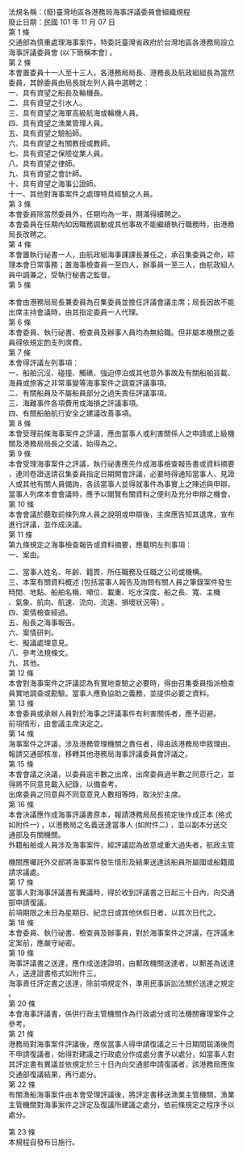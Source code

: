 法規名稱：(廢)臺灣地區各港務局海事評議委員會組織規程  
廢止日期：民國 101 年 11 月 07 日  
第 1 條  
交通部為慎重處理海事案件，特委託臺灣省政府於台灣地區各港務局設立  
海事評議委員會 (以下簡稱本會) 。  
第 2 條  
本會置委員十一人至十三人，各港務局局長、港務長及航政組組長為當然  
委員，其餘委員由局長就左列人員中選聘之：  
一、具有資望之船長及輪機長。  
二、具有資望之引水人。  
三、具有資望之海軍高級航海或輪機人員。  
四、具有資望之漁業管理人員。  
五、具有資望之驗船師。  
六、具有資望之有關教授或教師。  
七、具有資望之保險從業人員。  
八、具有資望之律師。  
九、具有資望之會計師。  
十、具有資望之海事公證師。  
十一、其他對海事案件之處理特具經驗之人員。  
第 3 條  
本會委員除當然委員外，任期均為一年，期滿得續聘之。  
本會委員在任期內如因職務調動或其他事故不能繼續執行職務時，由港務  
局長改聘之。  
第 4 條  
本會置執行祕書一人，由航政組海事課課長兼任之，承召集委員之命，綜  
理本會日常事務；置海事檢查員一至四人，辦事員一至三人，由航政組人  
員中調兼之，受執行秘書之監督。  
第 5 條  


本會由港務局局長兼委員為召集委員並擔任評議會議主席；局長因故不能  
出席主持會議時，由其指定委員一人代理。  
第 6 條  
本會委員、執行祕書、檢查員及辦事人員均為無給職。但非屬本機關之委  
員得依規定酌支列席費。  
第 7 條  
本會得評議左列事項：  
一、船舶沉沒、碰撞、觸礁、強迫停泊或其他意外事故及有關船舶貨載、  
海員或旅客之非常事變等海事案件之調查評議事項。  
二、有關船員及不屬船員部分之過失責任評議事項。  
三、海難事件各項費用或海損之評議事項。  
四、有關船舶航行安全之建議改善事項。  
第 8 條  
本會受理前條海事案件之評議，應由當事人或利害關係人之申請或上級機  
關及港務局局長之交議，始得為之。  
第 9 條  
本會受理海事案件之評議，執行祕書應先作成海事檢查報告書或資料摘要  
，連同卷證送請召集委員指定日期開會評議，必要時得通知當事人、見證  
人或其他有關人員備詢，各該當事人並得就事件為事實上之陳述與申辯。  
當事人列席本會會議時，應予以閱覽有關資料之便利及充分申辯之機會。  
第 10 條  
本會會議於聽取前條列席人員之說明或申辯後，主席應告知其退席，宣布  
進行評議，並作成決議。  
第 11 條  
第九條規定之海事檢查報告或資料摘要，應載明左列事項：  
一、案由。  


二、當事人姓名、年齡、籍貫、所任職務及任職之公司或機構。  
三、本案有關資料概述 (包括當事人報告及詢問有關人員之筆錄案件發生  
時間、地點、船舶名稱、噸位、載重、吃水深度、船之長、寬、主機  
、氣象、航向、航速、流向、流速、損壞狀況等) 。  
四、案情檢查經過。  
五、船長之海事報告。  
六、案情研判。  
七、擬議處理意見。  
八、參考法規條文。  
九、其他。  
第 12 條  
本會對海事案件之評議認為有實地查驗之必要時，得由召集委員指派檢查  
員實地調查或勘驗。當事人應負協助之義務，並提供必要之資料。  
第 13 條  
本會委員或承辦人員對於海事之評議事件有利害關係者，應予迴避。  
前項情形，由會議主席決定之。  
第 14 條  
海事案件之評議，涉及港務管理機關之責任者，得由該港務局申敘理由，  
報請交通部核准，移轉其他港務局海事評議委員會評議之。  
第 15 條  
本會會議之決議，以委員逾半數之出席，出席委員過半數之同意行之，並  
得將不同意見載入紀錄，以備查考。  
出席委員之同意與不同意意見人數相等時，取決於主席。  
第 16 條  
本會決議應作成海事評議書原本，報請港務局局長核定後作成正本 (格式  
如附件一) ，以港務局之名義送達當事人 (如附件二) ，並以副本分送交  
通部及有關機關。  
外籍船舶或人員涉及海事案件，經評議認為故意或重大過失者，航政主管  


機關應囑託外交部將海事案件發生情形及結果送達該船員所屬國或船籍國  
請求議處。  
第 17 條  
當事人對海事評議書有異議時，得於收到評議書之日起三十日內，向交通  
部申請復議。  
前項期限之末日為星期日、紀念日或其他休假日者，以其次日代之。  
第 18 條  
本會委員、執行祕書、檢查員及辦事員，對於海事案件之評議，在評議未  
定案前，應嚴守祕密。  
第 19 條  
海事評議書之送達，應作成送達證明，由郵政機關送達者，以郵差為送達  
人，送達證書格式如附件三。  
海事責任評定書之送達，除前項規定外，準用民事訴訟法關於送達之規定  
。  
第 20 條  
本會海事評議書，係供行政主管機關作為行政處分或司法機關審理案件之  
參考。  
第 21 條  
港務局對海事案件評議後，應俟當事人得申請復議之三十日期間屆滿後而  
不申請復議者，始得對建議之行政處分作成處分書予以處分，如當事人對  
其評定書有異議並依規定於三十日內向交通部申請復議者，該港務局應俟  
交通部復議結果，再行處分。  
第 22 條  
有關漁船海事案件由本會受理評議後，將評定書移送漁業主管機關，漁業  
主管機關對海事案件之評定及復議所建議之處分，依前條規定之程序予以  
處分。  


第 23 條  
本規程自發布日施行。  


